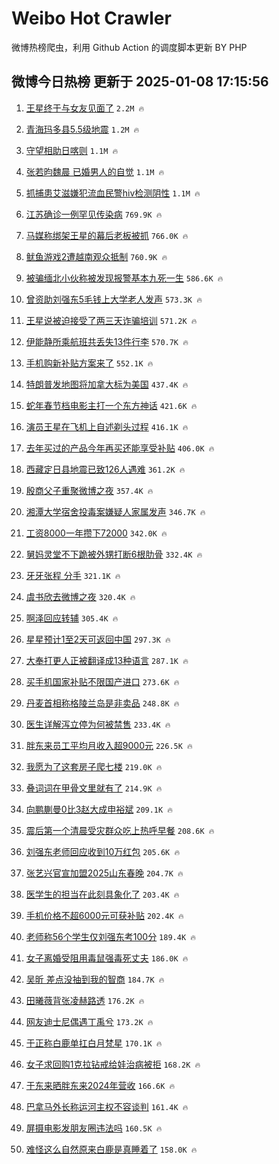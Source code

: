 # Weibo Hot Crawler 



微博热榜爬虫，利用 Github Action 的调度脚本更新 BY PHP 


## 微博今日热榜 更新于 2025-01-08 17:15:56 
1. [王星终于与女友见面了](https://s.weibo.com/weibo?q=%23%E7%8E%8B%E6%98%9F%E7%BB%88%E4%BA%8E%E4%B8%8E%E5%A5%B3%E5%8F%8B%E8%A7%81%E9%9D%A2%E4%BA%86%23&t=31&band_rank=1&Refer=top) `2.2M 🔥` 

1. [青海玛多县5.5级地震](https://s.weibo.com/weibo?q=%23%E9%9D%92%E6%B5%B7%E7%8E%9B%E5%A4%9A%E5%8E%BF5.5%E7%BA%A7%E5%9C%B0%E9%9C%87%23&t=31&band_rank=2&Refer=top) `1.2M 🔥` 

1. [守望相助日喀则](https://s.weibo.com/weibo?q=%23%E5%AE%88%E6%9C%9B%E7%9B%B8%E5%8A%A9%E6%97%A5%E5%96%80%E5%88%99%23&t=31&band_rank=3&Refer=top) `1.1M 🔥` 

1. [张若昀魏晨 已婚男人的自觉](https://s.weibo.com/weibo?q=%E5%BC%A0%E8%8B%A5%E6%98%80%E9%AD%8F%E6%99%A8%20%E5%B7%B2%E5%A9%9A%E7%94%B7%E4%BA%BA%E7%9A%84%E8%87%AA%E8%A7%89&t=31&band_rank=4&Refer=top) `1.1M 🔥` 

1. [抓捕患艾滋嫌犯流血民警hiv检测阴性](https://s.weibo.com/weibo?q=%23%E6%8A%93%E6%8D%95%E6%82%A3%E8%89%BE%E6%BB%8B%E5%AB%8C%E7%8A%AF%E6%B5%81%E8%A1%80%E6%B0%91%E8%AD%A6hiv%E6%A3%80%E6%B5%8B%E9%98%B4%E6%80%A7%23&t=31&band_rank=5&Refer=top) `1.1M 🔥` 

1. [江苏确诊一例罕见传染病](https://s.weibo.com/weibo?q=%23%E6%B1%9F%E8%8B%8F%E7%A1%AE%E8%AF%8A%E4%B8%80%E4%BE%8B%E7%BD%95%E8%A7%81%E4%BC%A0%E6%9F%93%E7%97%85%23&t=31&band_rank=6&Refer=top) `769.9K 🔥` 

1. [马媒称绑架王星的幕后老板被抓](https://s.weibo.com/weibo?q=%23%E9%A9%AC%E5%AA%92%E7%A7%B0%E7%BB%91%E6%9E%B6%E7%8E%8B%E6%98%9F%E7%9A%84%E5%B9%95%E5%90%8E%E8%80%81%E6%9D%BF%E8%A2%AB%E6%8A%93%23&t=31&band_rank=7&Refer=top) `766.0K 🔥` 

1. [鱿鱼游戏2遭越南观众抵制](https://s.weibo.com/weibo?q=%23%E9%B1%BF%E9%B1%BC%E6%B8%B8%E6%88%8F2%E9%81%AD%E8%B6%8A%E5%8D%97%E8%A7%82%E4%BC%97%E6%8A%B5%E5%88%B6%23&t=31&band_rank=8&Refer=top) `760.9K 🔥` 

1. [被骗缅北小伙称被发现报警基本九死一生](https://s.weibo.com/weibo?q=%23%E8%A2%AB%E9%AA%97%E7%BC%85%E5%8C%97%E5%B0%8F%E4%BC%99%E7%A7%B0%E8%A2%AB%E5%8F%91%E7%8E%B0%E6%8A%A5%E8%AD%A6%E5%9F%BA%E6%9C%AC%E4%B9%9D%E6%AD%BB%E4%B8%80%E7%94%9F%23&t=31&band_rank=9&Refer=top) `586.6K 🔥` 

1. [曾资助刘强东5毛钱上大学老人发声](https://s.weibo.com/weibo?q=%23%E6%9B%BE%E8%B5%84%E5%8A%A9%E5%88%98%E5%BC%BA%E4%B8%9C5%E6%AF%9B%E9%92%B1%E4%B8%8A%E5%A4%A7%E5%AD%A6%E8%80%81%E4%BA%BA%E5%8F%91%E5%A3%B0%23&t=31&band_rank=10&Refer=top) `573.3K 🔥` 

1. [王星说被迫接受了两三天诈骗培训](https://s.weibo.com/weibo?q=%23%E7%8E%8B%E6%98%9F%E8%AF%B4%E8%A2%AB%E8%BF%AB%E6%8E%A5%E5%8F%97%E4%BA%86%E4%B8%A4%E4%B8%89%E5%A4%A9%E8%AF%88%E9%AA%97%E5%9F%B9%E8%AE%AD%23&t=31&band_rank=11&Refer=top) `571.2K 🔥` 

1. [伊能静所乘航班共丢失13件行李](https://s.weibo.com/weibo?q=%23%E4%BC%8A%E8%83%BD%E9%9D%99%E6%89%80%E4%B9%98%E8%88%AA%E7%8F%AD%E5%85%B1%E4%B8%A2%E5%A4%B113%E4%BB%B6%E8%A1%8C%E6%9D%8E%23&t=31&band_rank=12&Refer=top) `570.7K 🔥` 

1. [手机购新补贴方案来了](https://s.weibo.com/weibo?q=%23%E6%89%8B%E6%9C%BA%E8%B4%AD%E6%96%B0%E8%A1%A5%E8%B4%B4%E6%96%B9%E6%A1%88%E6%9D%A5%E4%BA%86%23&t=31&band_rank=13&Refer=top) `552.1K 🔥` 

1. [特朗普发地图将加拿大标为美国](https://s.weibo.com/weibo?q=%23%E7%89%B9%E6%9C%97%E6%99%AE%E5%8F%91%E5%9C%B0%E5%9B%BE%E5%B0%86%E5%8A%A0%E6%8B%BF%E5%A4%A7%E6%A0%87%E4%B8%BA%E7%BE%8E%E5%9B%BD%23&t=31&band_rank=14&Refer=top) `437.4K 🔥` 

1. [蛇年春节档电影主打一个东方神话](https://s.weibo.com/weibo?q=%23%E8%9B%87%E5%B9%B4%E6%98%A5%E8%8A%82%E6%A1%A3%E7%94%B5%E5%BD%B1%E4%B8%BB%E6%89%93%E4%B8%80%E4%B8%AA%E4%B8%9C%E6%96%B9%E7%A5%9E%E8%AF%9D%23&t=31&band_rank=15&Refer=top) `421.6K 🔥` 

1. [演员王星在飞机上自述剃头过程](https://s.weibo.com/weibo?q=%23%E6%BC%94%E5%91%98%E7%8E%8B%E6%98%9F%E5%9C%A8%E9%A3%9E%E6%9C%BA%E4%B8%8A%E8%87%AA%E8%BF%B0%E5%89%83%E5%A4%B4%E8%BF%87%E7%A8%8B%23&t=31&band_rank=16&Refer=top) `416.1K 🔥` 

1. [去年买过的产品今年再买还能享受补贴](https://s.weibo.com/weibo?q=%23%E5%8E%BB%E5%B9%B4%E4%B9%B0%E8%BF%87%E7%9A%84%E4%BA%A7%E5%93%81%E4%BB%8A%E5%B9%B4%E5%86%8D%E4%B9%B0%E8%BF%98%E8%83%BD%E4%BA%AB%E5%8F%97%E8%A1%A5%E8%B4%B4%23&t=31&band_rank=17&Refer=top) `406.0K 🔥` 

1. [西藏定日县地震已致126人遇难](https://s.weibo.com/weibo?q=%23%E8%A5%BF%E8%97%8F%E5%AE%9A%E6%97%A5%E5%8E%BF%E5%9C%B0%E9%9C%87%E5%B7%B2%E8%87%B4126%E4%BA%BA%E9%81%87%E9%9A%BE%23&t=31&band_rank=18&Refer=top) `361.2K 🔥` 

1. [殷商父子重聚微博之夜](https://s.weibo.com/weibo?q=%23%E6%AE%B7%E5%95%86%E7%88%B6%E5%AD%90%E9%87%8D%E8%81%9A%E5%BE%AE%E5%8D%9A%E4%B9%8B%E5%A4%9C%23&t=31&band_rank=19&Refer=top) `357.4K 🔥` 

1. [湘潭大学宿舍投毒案嫌疑人家属发声](https://s.weibo.com/weibo?q=%23%E6%B9%98%E6%BD%AD%E5%A4%A7%E5%AD%A6%E5%AE%BF%E8%88%8D%E6%8A%95%E6%AF%92%E6%A1%88%E5%AB%8C%E7%96%91%E4%BA%BA%E5%AE%B6%E5%B1%9E%E5%8F%91%E5%A3%B0%23&t=31&band_rank=20&Refer=top) `346.7K 🔥` 

1. [工资8000一年攒下72000](https://s.weibo.com/weibo?q=%E5%B7%A5%E8%B5%848000%E4%B8%80%E5%B9%B4%E6%94%92%E4%B8%8B72000&t=31&band_rank=21&Refer=top) `342.0K 🔥` 

1. [舅妈灵堂不下跪被外甥打断6根肋骨](https://s.weibo.com/weibo?q=%23%E8%88%85%E5%A6%88%E7%81%B5%E5%A0%82%E4%B8%8D%E4%B8%8B%E8%B7%AA%E8%A2%AB%E5%A4%96%E7%94%A5%E6%89%93%E6%96%AD6%E6%A0%B9%E8%82%8B%E9%AA%A8%23&t=31&band_rank=22&Refer=top) `332.4K 🔥` 

1. [牙牙张程 分手](https://s.weibo.com/weibo?q=%E7%89%99%E7%89%99%E5%BC%A0%E7%A8%8B%20%E5%88%86%E6%89%8B&t=31&band_rank=23&Refer=top) `321.1K 🔥` 

1. [虞书欣去微博之夜](https://s.weibo.com/weibo?q=%23%E8%99%9E%E4%B9%A6%E6%AC%A3%E5%8E%BB%E5%BE%AE%E5%8D%9A%E4%B9%8B%E5%A4%9C%23&t=31&band_rank=24&Refer=top) `320.4K 🔥` 

1. [啊泽回应转辅](https://s.weibo.com/weibo?q=%E5%95%8A%E6%B3%BD%E5%9B%9E%E5%BA%94%E8%BD%AC%E8%BE%85&t=31&band_rank=25&Refer=top) `305.4K 🔥` 

1. [星星预计1至2天可返回中国](https://s.weibo.com/weibo?q=%23%E6%98%9F%E6%98%9F%E9%A2%84%E8%AE%A11%E8%87%B32%E5%A4%A9%E5%8F%AF%E8%BF%94%E5%9B%9E%E4%B8%AD%E5%9B%BD%23&t=31&band_rank=26&Refer=top) `297.3K 🔥` 

1. [大奉打更人正被翻译成13种语言](https://s.weibo.com/weibo?q=%23%E5%A4%A7%E5%A5%89%E6%89%93%E6%9B%B4%E4%BA%BA%E6%AD%A3%E8%A2%AB%E7%BF%BB%E8%AF%91%E6%88%9013%E7%A7%8D%E8%AF%AD%E8%A8%80%23&t=31&band_rank=27&Refer=top) `287.1K 🔥` 

1. [买手机国家补贴不限国产进口](https://s.weibo.com/weibo?q=%23%E4%B9%B0%E6%89%8B%E6%9C%BA%E5%9B%BD%E5%AE%B6%E8%A1%A5%E8%B4%B4%E4%B8%8D%E9%99%90%E5%9B%BD%E4%BA%A7%E8%BF%9B%E5%8F%A3%23&t=31&band_rank=28&Refer=top) `273.6K 🔥` 

1. [丹麦首相称格陵兰岛是非卖品](https://s.weibo.com/weibo?q=%23%E4%B8%B9%E9%BA%A6%E9%A6%96%E7%9B%B8%E7%A7%B0%E6%A0%BC%E9%99%B5%E5%85%B0%E5%B2%9B%E6%98%AF%E9%9D%9E%E5%8D%96%E5%93%81%23&t=31&band_rank=29&Refer=top) `248.8K 🔥` 

1. [医生详解泻立停为何被禁售](https://s.weibo.com/weibo?q=%23%E5%8C%BB%E7%94%9F%E8%AF%A6%E8%A7%A3%E6%B3%BB%E7%AB%8B%E5%81%9C%E4%B8%BA%E4%BD%95%E8%A2%AB%E7%A6%81%E5%94%AE%23&t=31&band_rank=30&Refer=top) `233.4K 🔥` 

1. [胖东来员工平均月收入超9000元](https://s.weibo.com/weibo?q=%23%E8%83%96%E4%B8%9C%E6%9D%A5%E5%91%98%E5%B7%A5%E5%B9%B3%E5%9D%87%E6%9C%88%E6%94%B6%E5%85%A5%E8%B6%859000%E5%85%83%23&t=31&band_rank=31&Refer=top) `226.5K 🔥` 

1. [我愿为了这套房子爬七楼](https://s.weibo.com/weibo?q=%E6%88%91%E6%84%BF%E4%B8%BA%E4%BA%86%E8%BF%99%E5%A5%97%E6%88%BF%E5%AD%90%E7%88%AC%E4%B8%83%E6%A5%BC&t=31&band_rank=32&Refer=top) `219.0K 🔥` 

1. [叠词词在甲骨文里就有了](https://s.weibo.com/weibo?q=%23%E5%8F%A0%E8%AF%8D%E8%AF%8D%E5%9C%A8%E7%94%B2%E9%AA%A8%E6%96%87%E9%87%8C%E5%B0%B1%E6%9C%89%E4%BA%86%23&t=31&band_rank=33&Refer=top) `214.9K 🔥` 

1. [向鹏蒯曼0比3赵大成申裕斌](https://s.weibo.com/weibo?q=%23%E5%90%91%E9%B9%8F%E8%92%AF%E6%9B%BC0%E6%AF%943%E8%B5%B5%E5%A4%A7%E6%88%90%E7%94%B3%E8%A3%95%E6%96%8C%23&t=31&band_rank=34&Refer=top) `209.1K 🔥` 

1. [震后第一个清晨受灾群众吃上热呼早餐](https://s.weibo.com/weibo?q=%23%E9%9C%87%E5%90%8E%E7%AC%AC%E4%B8%80%E4%B8%AA%E6%B8%85%E6%99%A8%E5%8F%97%E7%81%BE%E7%BE%A4%E4%BC%97%E5%90%83%E4%B8%8A%E7%83%AD%E5%91%BC%E6%97%A9%E9%A4%90%23&t=31&band_rank=35&Refer=top) `208.6K 🔥` 

1. [刘强东老师回应收到10万红包](https://s.weibo.com/weibo?q=%23%E5%88%98%E5%BC%BA%E4%B8%9C%E8%80%81%E5%B8%88%E5%9B%9E%E5%BA%94%E6%94%B6%E5%88%B010%E4%B8%87%E7%BA%A2%E5%8C%85%23&t=31&band_rank=36&Refer=top) `205.6K 🔥` 

1. [张艺兴官宣加盟2025山东春晚](https://s.weibo.com/weibo?q=%23%E5%BC%A0%E8%89%BA%E5%85%B4%E5%AE%98%E5%AE%A3%E5%8A%A0%E7%9B%9F2025%E5%B1%B1%E4%B8%9C%E6%98%A5%E6%99%9A%23&t=31&band_rank=37&Refer=top) `204.7K 🔥` 

1. [医学生的担当在此刻具象化了](https://s.weibo.com/weibo?q=%E5%8C%BB%E5%AD%A6%E7%94%9F%E7%9A%84%E6%8B%85%E5%BD%93%E5%9C%A8%E6%AD%A4%E5%88%BB%E5%85%B7%E8%B1%A1%E5%8C%96%E4%BA%86&t=31&band_rank=38&Refer=top) `203.4K 🔥` 

1. [手机价格不超6000元可获补贴](https://s.weibo.com/weibo?q=%23%E6%89%8B%E6%9C%BA%E4%BB%B7%E6%A0%BC%E4%B8%8D%E8%B6%856000%E5%85%83%E5%8F%AF%E8%8E%B7%E8%A1%A5%E8%B4%B4%23&t=31&band_rank=39&Refer=top) `202.4K 🔥` 

1. [老师称56个学生仅刘强东考100分](https://s.weibo.com/weibo?q=%23%E8%80%81%E5%B8%88%E7%A7%B056%E4%B8%AA%E5%AD%A6%E7%94%9F%E4%BB%85%E5%88%98%E5%BC%BA%E4%B8%9C%E8%80%83100%E5%88%86%23&t=31&band_rank=40&Refer=top) `189.4K 🔥` 

1. [女子离婚受阻用毒鼠强毒死丈夫](https://s.weibo.com/weibo?q=%23%E5%A5%B3%E5%AD%90%E7%A6%BB%E5%A9%9A%E5%8F%97%E9%98%BB%E7%94%A8%E6%AF%92%E9%BC%A0%E5%BC%BA%E6%AF%92%E6%AD%BB%E4%B8%88%E5%A4%AB%23&t=31&band_rank=41&Refer=top) `186.0K 🔥` 

1. [吴昕 差点没抽到我的智商](https://s.weibo.com/weibo?q=%E5%90%B4%E6%98%95%20%E5%B7%AE%E7%82%B9%E6%B2%A1%E6%8A%BD%E5%88%B0%E6%88%91%E7%9A%84%E6%99%BA%E5%95%86&t=31&band_rank=42&Refer=top) `184.7K 🔥` 

1. [田曦薇背张凌赫路透](https://s.weibo.com/weibo?q=%23%E7%94%B0%E6%9B%A6%E8%96%87%E8%83%8C%E5%BC%A0%E5%87%8C%E8%B5%AB%E8%B7%AF%E9%80%8F%23&t=31&band_rank=43&Refer=top) `176.2K 🔥` 

1. [网友迪士尼偶遇丁禹兮](https://s.weibo.com/weibo?q=%23%E7%BD%91%E5%8F%8B%E8%BF%AA%E5%A3%AB%E5%B0%BC%E5%81%B6%E9%81%87%E4%B8%81%E7%A6%B9%E5%85%AE%23&t=31&band_rank=44&Refer=top) `173.2K 🔥` 

1. [于正称白鹿单扛白月梵星](https://s.weibo.com/weibo?q=%23%E4%BA%8E%E6%AD%A3%E7%A7%B0%E7%99%BD%E9%B9%BF%E5%8D%95%E6%89%9B%E7%99%BD%E6%9C%88%E6%A2%B5%E6%98%9F%23&t=31&band_rank=45&Refer=top) `170.1K 🔥` 

1. [女子求回购1克拉钻戒给娃治病被拒](https://s.weibo.com/weibo?q=%23%E5%A5%B3%E5%AD%90%E6%B1%82%E5%9B%9E%E8%B4%AD1%E5%85%8B%E6%8B%89%E9%92%BB%E6%88%92%E7%BB%99%E5%A8%83%E6%B2%BB%E7%97%85%E8%A2%AB%E6%8B%92%23&t=31&band_rank=46&Refer=top) `168.2K 🔥` 

1. [于东来晒胖东来2024年营收](https://s.weibo.com/weibo?q=%23%E4%BA%8E%E4%B8%9C%E6%9D%A5%E6%99%92%E8%83%96%E4%B8%9C%E6%9D%A52024%E5%B9%B4%E8%90%A5%E6%94%B6%23&t=31&band_rank=47&Refer=top) `166.6K 🔥` 

1. [巴拿马外长称运河主权不容谈判](https://s.weibo.com/weibo?q=%23%E5%B7%B4%E6%8B%BF%E9%A9%AC%E5%A4%96%E9%95%BF%E7%A7%B0%E8%BF%90%E6%B2%B3%E4%B8%BB%E6%9D%83%E4%B8%8D%E5%AE%B9%E8%B0%88%E5%88%A4%23&t=31&band_rank=48&Refer=top) `161.4K 🔥` 

1. [屏摄电影发朋友圈违法吗](https://s.weibo.com/weibo?q=%23%E5%B1%8F%E6%91%84%E7%94%B5%E5%BD%B1%E5%8F%91%E6%9C%8B%E5%8F%8B%E5%9C%88%E8%BF%9D%E6%B3%95%E5%90%97%23&t=31&band_rank=49&Refer=top) `160.5K 🔥` 

1. [难怪这么自然原来白鹿是真睡着了](https://s.weibo.com/weibo?q=%23%E9%9A%BE%E6%80%AA%E8%BF%99%E4%B9%88%E8%87%AA%E7%84%B6%E5%8E%9F%E6%9D%A5%E7%99%BD%E9%B9%BF%E6%98%AF%E7%9C%9F%E7%9D%A1%E7%9D%80%E4%BA%86%23&t=31&band_rank=50&Refer=top) `158.0K 🔥` 

